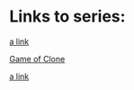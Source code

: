 # Links to series:
[a link]()

 [Game of Clone ](https://github.com/dezGusty/film-flood-2023/blob/main/series/Game%20of%20Clones/Game%20of%20Clones.md)

[a link](https://cdn5.f-cdn.com/contestentries/213247/13024249/554be0756efbb_thumb900.jpg) 